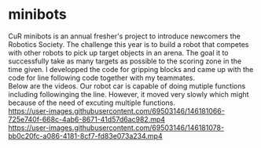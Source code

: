 # minibots
CuR minibots is an annual fresher's project to introduce newcomers the Robotics Society. The challenge this year is to build a robot that competes with other robots to pick up target objects in an arena. The goal it to successfully take as many targets as possible to the scoring zone in the time given.
I developped the code for gripping blocks and came up with the code for line following code together with my teammates.<br/> 
Below are the videos. Our robot car is capable of doing mutiple functions including followinging the line. However, it moved very slowly which might because of the need of excuting multiple functions.<br/>
https://user-images.githubusercontent.com/69503146/146181066-725e740f-668c-4ab6-8671-41d57d6ac982.mp4<br/>
https://user-images.githubusercontent.com/69503146/146181078-bb0c20fc-a086-4181-8cf7-fd83e073a234.mp4


